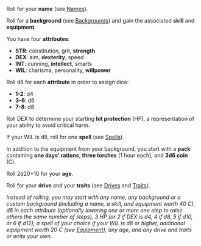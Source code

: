 Roll for your **name** (see [Names](/lists-and-tables/names/)).

Roll for a **background** (see [Backgrounds](/lists-and-tables/backgrounds.md)) and gain the associated **skill** and **equipment**.

You have four **attributes**:

- **STR**: constitution, grit, **strength**
- **DEX**: aim, **dexterity**, speed
- **INT**: cunning, **intellect**, smarts
- **WIL**: charisma, personality, **willpower**

Roll d8 for each **attribute** in order to assign dice:

- **1-2**: d4
- **3-6**: d6
- **7-8**: d8

Roll DEX to determine your starting **hit protection** (HP), a representation of your ability to avoid critical harm.

If your WIL is d8, roll for one **spell** (see [Spells](/lists-and-tables/spells.md)).

In addition to the equipment from your background, you start with a **pack** containing **one days' rations**, **three torches** (1 hour each), and **3d6 coin** (C).

Roll 2d20+10 for your **age**.

Roll for your **drive** and your **traits** (see [Drives](/lists-and-tables/drives.md) and [Traits](/lists-and-tables/traits/)).

*Instead of rolling, you may start with any name, any background or a custom background (including a name, a skill, and equipment worth 40 C), d6 in each attribute (optionally lowering one or more one step to raise others the same number of steps), 3 HP (or 2 if DEX is d4, 4 if d8, 5 if d10, or 6 if d12), a spell of your choice if your WIL is d8 or higher, additional equipment worth 20 C (see [Equipment](/lists-and-tables/equipment.md)), any age, and any drive and traits or write your own.*